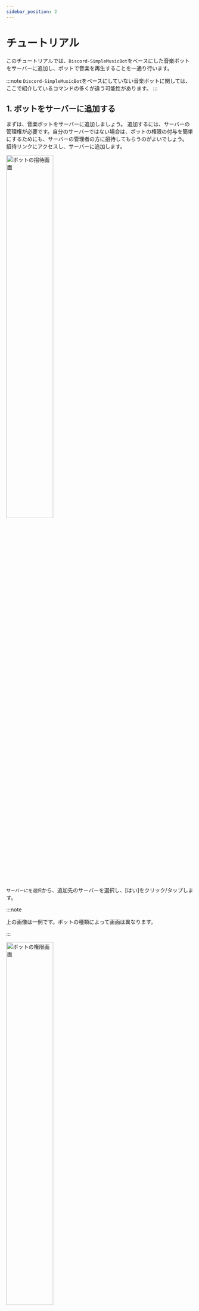 ```yaml
---
sidebar_position: 2
---
```

# チュートリアル
このチュートリアルでは、`Discord-SimpleMusicBot`をベースにした音楽ボットをサーバーに追加し、ボットで音楽を再生することを一通り行います。

:::note
`Discord-SimpleMusicBot`をベースにしていない音楽ボットに関しては、ここで紹介しているコマンドの多くが違う可能性があります。
:::

## 1. ボットをサーバーに追加する
まずは、音楽ボットをサーバーに追加しましょう。
追加するには、サーバーの管理権が必要です。自分のサーバーではない場合は、ボットの権限の付与を簡単にするためにも、サーバーの管理者の方に招待してもらうのがよいでしょう。
招待リンクにアクセスし、サーバーに追加します。

<img src="https://static-objects.usamyon.moe/dsmb/docs-assets/tutorial_step_1.png" alt="ボットの招待画面" width="50%" />

`サーバーにを選択`から、追加先のサーバーを選択し、[はい]をクリック/タップします。

:::note

上の画像は一例です。ボットの種類によって画面は異なります。

:::

<img src="https://static-objects.usamyon.moe/dsmb/docs-assets/tutorial_step_1_2.png" alt="ボットの権限画面" width="50%" />

「以下の権限を与えることを確認してください。」と表示されたら、なにもせずに[はい]を選択して、表示された操作を済ませます。

:::note

上の画像に表示されている権限が、本ボットに必要な権限です。それ以外の権限は必要ありません。

上の画像に表示されている権限のうち、表示されていないものがある場合は、ボットの管理者にお問い合わせの上、正しい招待リンクを発行してもらってください。

:::

Discordのサーバーで、メンバーの一覧に、追加したボットが表示されていればOKです。

## 2. 操作方法と使い方
### i. ボットの呼び出し方
まず、音楽を再生するには、まずユーザーがボイスチャンネルに参加します。  
ボイスチャンネルがない場合は新しく作成するか、権限がない場合は管理者の方に作成してもらいましょう。  
音楽を流したいボイスチャンネルが用意できたら、そこに参加します。そして、テキストチャットで`/join`と打ちます。

<img src="https://static-objects.usamyon.moe/dsmb/docs-assets/tutorial_step_2.png" width="50%" />

このようになればOKです。

### ii. 好きな音楽を再生してみる
それでは、さっそく好きな音楽を再生してみましょう。  
テキストチャットで、`/play`と入力して、そのあとに聴きたい曲名や歌手名などを入力します。  
そして、そのまま送信します。

![](https://static-objects.usamyon.moe/dsmb/docs-assets/tutorial_step_2_2.png)

すると再生が開始されます。

<img src="https://static-objects.usamyon.moe/dsmb/docs-assets/tutorial_step_2_3.png" width="70%" />

再生できましたか？  
このように、ボットの操作は基本的にテキストチャットで、コマンドを打って行います！

:::note
実は、`/join`コマンドを入力せずにいきなり`/play`コマンドを使用しても、ボットは自動的にボイスチャンネルに参加するので、
普段はいきなり`/play`を使って再生してもいいでしょう。
:::

### iii. 検索してから再生してみる
キーワードから一発で再生することもできますが、キーワードから検索して、その中から再生したいものを選んで再生することができます。
検索するには、テキストチャットで、`/search`と入力して送信します。

![](https://static-objects.usamyon.moe/dsmb/docs-assets/tutorial_step_2_4.png)

すると、検索結果が表示されます。

<img src="https://static-objects.usamyon.moe/dsmb/docs-assets/tutorial_step_2_5.png" width="50%" />

検索候補から、再生したいものを選び、下の選択欄から選択しましょう。

<p>
  <img src="https://static-objects.usamyon.moe/dsmb/docs-assets/tutorial_step_2_6.png" width="40%" />
  <span>&nbsp;</span>
  <img src="https://static-objects.usamyon.moe/dsmb/docs-assets/tutorial_step_2_7.png" width="40%" />
</p>

右側の画像のように、複数選択することもできます。

### iv. 検索してサムネイルを見ながら音楽を決める

ここで、検索結果が文章だけだと紛らわしくて、サムネイルを見たい、ということがあると思います。
そういう時には便利機能であるサムネイルコマンドを使用しましょう！
たとえば、`4.`の候補のサムネイルを見たければ、`/thumbnail`と入力して、番号をそのあとに入力します。

![](https://static-objects.usamyon.moe/dsmb/docs-assets/tutorial_step_2_8.png)

すると、次のようにサムネイルが表示されます。

<img src="https://static-objects.usamyon.moe/dsmb/docs-assets/tutorial_step_2_9.png" width="60%" />  

## 3. よく使うコマンド一覧
ボットを使う上で便利なコマンドをまとめておきます。これらは利用できるコマンドの一部ですので、完全な一覧はこのセクションのコマンド一覧をご覧になるか、`/command`コマンドを参照してください。

|コマンド名|せつめい|
|----|----|
|/join|ボイスチャンネルに参加する|
|/play|音楽を再生する。または、一時停止を解除する。|
|/pause|一時停止する|
|/disconnect|ボットを切断する|
|/skip|曲をスキップする|
|/loop|曲をループする|
|/looponce|今再生している曲が終わったら一度だけループする|
|/nowplaying|今再生している楽曲の情報を表示する|
|/volume|音量を5~200の間で調節する(通常100)|

## 4. 注意点

* 同じサーバー内の複数のボイスチャンネルで、同じ音楽ボットを同時に使うことはできません。ほかの音楽ボットを併用するなどして対処してください。
* 複数の人が同じボイスチャンネルに参加していると、その中のひとが勝手にスキップなどの操作をすることができないようになっています。
  * どうしてもコマンドが使えないときは、サーバーの管理者の方にお願いしてやってもらうか、`DJ`という名前のロールがついた人にお願いしましょう。
  * スキップ機能の場合、スキップ投票が開始されます。スキップに賛成する人は、賛成ボタンを押すことで賛同してください。この場合、ボイスチャンネルに参加している人の過半数が賛成すると、自動的にスキップされます。

:::info
長時間イヤホンを使用して音楽を聞き続けると、聴覚に障害が起きることがあります。

音楽ボットの使用時に限ったことではありませんが、
イヤホンを使用しているかどうかに関わらず、
健康に注意し、適度に休憩をとりながら、楽しんでいただければ幸いです。
:::

## 5. 最後に
ボットのチュートリアルは以上となります。  
万が一、基本的な使い方に不明な点があれば、お気軽にサポートまでお問い合わせください。

そして次のセクションからは、ここで書くことができなかった細かい機能やコマンドを一つ一つ説明していきます。珍しい機能や、便利な機能もありますので、興味があれば見てみてください。基本的な操作がまだ慣れていない方は、操作に慣れてきたら、もう一度ここに戻って見ていただければ幸いです。
